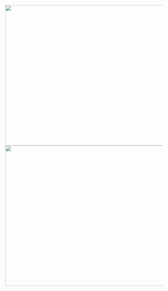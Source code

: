 
<img src="https://github.com/jingom368/oumtt/assets/67932739/e03c6766-908e-4281-99ab-4ec08456938f" width="800" height="450">
<img src="https://github.com/jingom368/oumtt/assets/67932739/c62d69f2-c506-46dc-a728-bd6f75ae9d97" width="800" height="450">
